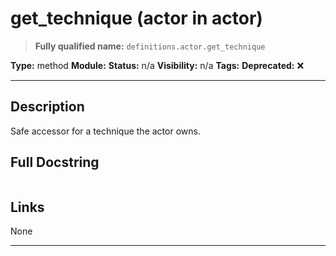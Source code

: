 # get_technique (actor in actor)
> **Fully qualified name:** `definitions.actor.get_technique`

**Type:** method
**Module:** 
**Status:** n/a
**Visibility:** n/a
**Tags:** 
**Deprecated:** ❌

---

## Description
Safe accessor for a technique the actor owns.

## Full Docstring
```

```

## Links
None

---
